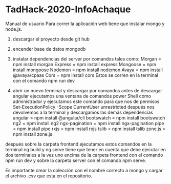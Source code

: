 # TadHack-2020-InfoAchaque

Manual de usuario
Para correr la aplicación web tiene que instalar mongo y node.js.
1)	descargar el proyecto desde git hub
2)	encender base de datos mongodb 
3)	instalar dependencias del server por comandos tales como:
Morgan = npm install morgan
Express = npm install express
Mongoose = npm install mongoose
Nodemon = npm install nodemon
Avaya = npm install @avaya/cpaas
Cors = npm install cors 
Estos se corren en la terminal con el comando npm run dev

4)	abrir un nuevo terminal y descargar por comandos 
antes de descargar angular ejecutamos una ventana de comandos power Shell como administrador y ejecutamos este comando para que nos de permisos Set-ExecutionPolicy -Scope CurrentUser unrestricted
después nos devolvemos a la terminal y descargamos las demás dependencias
angular = npm install @angular/cli
bootswatch = npm install bootswatch
ng2 = npm install ng2
ngx-pagination = npm install ngx-pagination
pipe = npm install pipe
rxjs = npm install rxjs
tslib = npm install tslib
zone.js = npm install zone.js

después sobre la carpeta frontend ejecutamos estos comandos en la terminal
ng build y ng serve 
tiene que tener en cuenta que debe ejecutar en dos terminales a la vez uno encima de la carpeta frontend con el comando npm run dev y sobre la carpeta server con el comando npm serve.

Es importante crear la colección con el nombre correcto a mongo y cargar el archivo .csv que esta en el repositorio.
